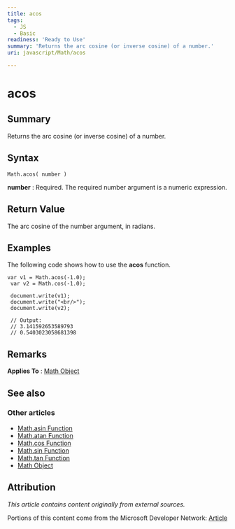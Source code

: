 ```yaml
---
title: acos
tags:
  - JS
  - Basic
readiness: 'Ready to Use'
summary: 'Returns the arc cosine (or inverse cosine) of a number.'
uri: javascript/Math/acos

---
```

# acos

## Summary

Returns the arc cosine (or inverse cosine) of a number.

## Syntax

    Math.acos( number )

**number**
:   Required. The required number argument is a numeric expression.

## Return Value

The arc cosine of the number argument, in radians.

## Examples

The following code shows how to use the **acos** function.

``` {.js}
var v1 = Math.acos(-1.0);
 var v2 = Math.cos(-1.0);

 document.write(v1);
 document.write("<br/>");
 document.write(v2);

 // Output:
 // 3.141592653589793
 // 0.5403023058681398
```

## Remarks

**Applies To** : [Math Object](/javascript/Math)

## See also

### Other articles

-   [Math.asin Function](/javascript/Math/asin)
-   [Math.atan Function](/javascript/Math/atan)
-   [Math.cos Function](/javascript/Math/cos)
-   [Math.sin Function](/javascript/Math/sin)
-   [Math.tan Function](/javascript/Math/tan)
-   [Math Object](/javascript/Math)

## Attribution

*This article contains content originally from external sources.*

Portions of this content come from the Microsoft Developer Network: [Article](http://msdn.microsoft.com/en-us/library/ie/w1ah75x5(v=vs.94).aspx)

